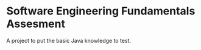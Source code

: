 # Software Engineering Fundamentals Assesment

A project to put the basic Java knowledge to test.



